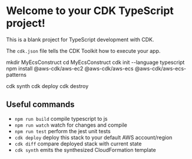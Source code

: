 # Welcome to your CDK TypeScript project!

This is a blank project for TypeScript development with CDK.

The `cdk.json` file tells the CDK Toolkit how to execute your app.



mkdir MyEcsConstruct
cd MyEcsConstruct
cdk init --language typescript
npm install @aws-cdk/aws-ec2 @aws-cdk/aws-ecs @aws-cdk/aws-ecs-patterns

cdk synth
cdk deploy
cdk destroy

## Useful commands

 * `npm run build`   compile typescript to js
 * `npm run watch`   watch for changes and compile
 * `npm run test`    perform the jest unit tests
 * `cdk deploy`      deploy this stack to your default AWS account/region
 * `cdk diff`        compare deployed stack with current state
 * `cdk synth`       emits the synthesized CloudFormation template
